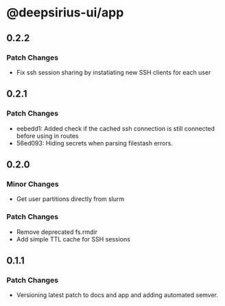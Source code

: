 # @deepsirius-ui/app

## 0.2.2

### Patch Changes

- Fix ssh session sharing by instatiating new SSH clients for each user

## 0.2.1

### Patch Changes

- eebedd1: Added check if the cached ssh connection is still connected before using in routes
- 56ed093: Hiding secrets when parsing filestash errors.

## 0.2.0

### Minor Changes

- Get user partitions directly from slurm

### Patch Changes

- Remove deprecated fs.rmdir
- Add simple TTL cache for SSH sessions

## 0.1.1

### Patch Changes

- Versioning latest patch to docs and app and adding automated semver.
